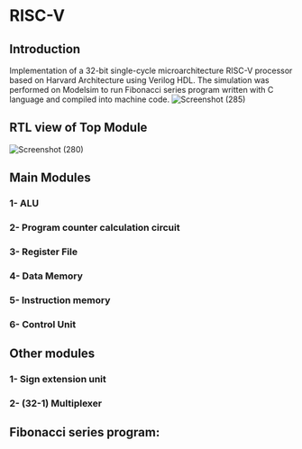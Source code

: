 # RISC-V
## Introduction
Implementation of a 32-bit single-cycle microarchitecture RISC-V processor based on Harvard Architecture using Verilog HDL.
The simulation was performed on Modelsim to run Fibonacci series program written with C language and compiled into machine code. 
![Screenshot (285)](https://user-images.githubusercontent.com/102371006/224100404-f1938d91-d56d-44b3-8e47-51e2041fcc7b.png)

## RTL view of Top Module
![Screenshot (280)](https://user-images.githubusercontent.com/102371006/224103119-f3aefa26-e7e3-4a31-aa27-e14bc2363b08.png)

## Main Modules
### 1- ALU
### 2- Program counter calculation circuit
### 3- Register File
### 4- Data Memory
### 5- Instruction memory
### 6- Control Unit

## Other modules
### 1- Sign extension unit
### 2- (32-1) Multiplexer
## Fibonacci series program:
